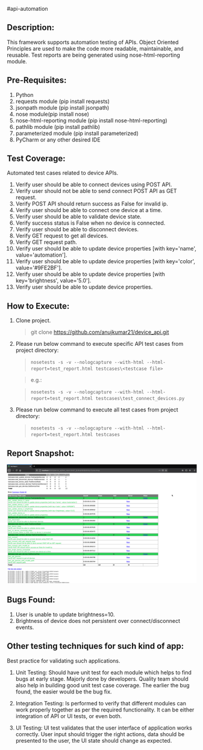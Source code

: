 #api-automation

## Description:
This framework supports automation testing of APIs. 
Object Oriented Principles are used to make the code more readable, maintainable, and reusable. 
Test reports are being generated using nose-html-reporting module. 

## Pre-Requisites:
1. Python
2. requests module (pip install requests)
3. jsonpath module (pip install jsonpath)
4. nose module(pip install nose)
5. nose-html-reporting module (pip install nose-html-reporting)
6. pathlib module (pip install pathlib)
7. parameterized module (pip install parameterized)
8. PyCharm or any other desired IDE

## Test Coverage:

Automated test cases related to device APIs.
1. Verify user should be able to connect devices using POST API.
2. Verify user should not be able to send connect POST API as GET request.
3. Verify POST API should return success as False for invalid ip.
4. Verify user should be able to connect one device at a time.
5. Verify user should be able to validate device state.
6. Verify success status is False when no device is connected.
7. Verify user should be able to disconnect devices.
8. Verify GET request to get all devices.
9. Verify GET request path.
10. Verify user should be able to update device properties [with key='name', value='automation'].
11. Verify user should be able to update device properties [with key='color', value='#9FE2BF'].
12. Verify user should be able to update device properties [with key='brightness', value='5.0'].
13. Verify user should be able to update device properties.

## How to Execute:

1. Clone project.
    > git clone https://github.com/anujkumar21/device_api.git

2. Please run below command to execute specific API test cases from project directory:
	> `nosetests -s -v --nologcapture --with-html --html-report=test_report.html testcases\<testcase file>`
    
    > e.g.:

	> `nosetests -s -v --nologcapture --with-html --html-report=test_report.html testcases\test_connect_devices.py`

3. Please run below command to execute all test cases from project directory:
	> `nosetests -s -v --nologcapture --with-html --html-report=test_report.html testcases`


## Report Snapshot:
![Report Snapshot](https://github.com/anujkumar21/device_api/blob/master/Report_Snapshot.png)


## Bugs Found:
1. User is unable to update brightness=10.
2. Brightness of device does not persistent over connect/disconnect events.

## Other testing techniques for such kind of app:

Best practice for validating such applications.

1. Unit Testing: Should have unit test for each module which helps to find bugs at early stage. 
Majorly done by developers. Quality team should also help in building good unit test case coverage.
The earlier the bug found, the easier would be the bug fix. 

2. Integration Testing: Is performed to verify that different modules can work properly together as per the required functionality. 
It can be either integration of API or UI tests, or even both.

3. UI Testing: UI test validates that the user interface of application works correctly. 
User input should trigger the right actions, data should be presented to the user, the UI state should change as expected.
 